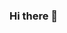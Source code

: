 ### Hi there 👋

<!--
**Bhuwan138/Bhuwan138** is a ✨ _special_ ✨ repository because its `README.md` (this file) appears on your GitHub profile.

Here are some ideas to get you started:


- 🌱 I’m currently learning "Java" And "Data Structure and Algrtithm"
- 👯 I’m looking to collaborate on Open Source Java Projects.
- 🤔 I’m looking for help with Backhend Development and Data Science
- 💬 Ask me about Java and Frontend like HTML, CSS, JS
- 📫 How to reach me:  https://twitter.com/Bhuwansp1 https://www.linkedin.com/in/bhuwan-bhuwanpandey911/  https://www.instagram.com/pandeybhuwan138/
- 😄 Pronouns: He/His/Him
- ⚡ Fun fact: Travelling🧳, Enjoying with Friends🧒 , Eating🍴

